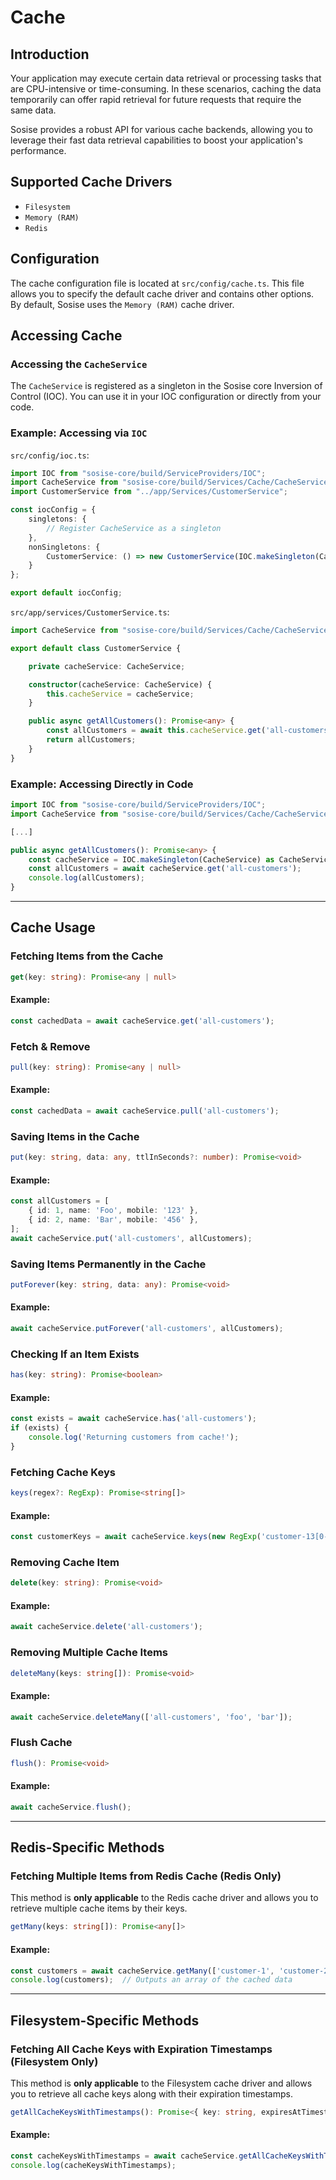 # Cache

## Introduction
Your application may execute certain data retrieval or processing tasks that are CPU-intensive or time-consuming. In these scenarios, caching the data temporarily can offer rapid retrieval for future requests that require the same data.

Sosise provides a robust API for various cache backends, allowing you to leverage their fast data retrieval capabilities to boost your application's performance.

## Supported Cache Drivers
- `Filesystem`
- `Memory (RAM)`
- `Redis`

## Configuration
The cache configuration file is located at `src/config/cache.ts`. This file allows you to specify the default cache driver and contains other options. By default, Sosise uses the `Memory (RAM)` cache driver.

## Accessing Cache

### Accessing the `CacheService`
The `CacheService` is registered as a singleton in the Sosise core Inversion of Control (IOC). You can use it in your IOC configuration or directly from your code.

### Example: Accessing via `IOC`
`src/config/ioc.ts`:
```typescript
import IOC from "sosise-core/build/ServiceProviders/IOC";
import CacheService from "sosise-core/build/Services/Cache/CacheService";
import CustomerService from "../app/Services/CustomerService";

const iocConfig = {
    singletons: {
        // Register CacheService as a singleton
    },
    nonSingletons: {
        CustomerService: () => new CustomerService(IOC.makeSingleton(CacheService)),
    }
};

export default iocConfig;
```

`src/app/services/CustomerService.ts`:
```typescript
import CacheService from "sosise-core/build/Services/Cache/CacheService";

export default class CustomerService {

    private cacheService: CacheService;

    constructor(cacheService: CacheService) {
        this.cacheService = cacheService;
    }

    public async getAllCustomers(): Promise<any> {
        const allCustomers = await this.cacheService.get('all-customers');
        return allCustomers;
    }
}
```

### Example: Accessing Directly in Code
```typescript
import IOC from "sosise-core/build/ServiceProviders/IOC";
import CacheService from "sosise-core/build/Services/Cache/CacheService";

[...]

public async getAllCustomers(): Promise<any> {
    const cacheService = IOC.makeSingleton(CacheService) as CacheService;
    const allCustomers = await cacheService.get('all-customers');
    console.log(allCustomers);
}
```

---

## Cache Usage

### Fetching Items from the Cache
```typescript
get(key: string): Promise<any | null>
```
#### Example:
```typescript
const cachedData = await cacheService.get('all-customers');
```

### Fetch & Remove
```typescript
pull(key: string): Promise<any | null>
```
#### Example:
```typescript
const cachedData = await cacheService.pull('all-customers');
```

### Saving Items in the Cache
```typescript
put(key: string, data: any, ttlInSeconds?: number): Promise<void>
```
#### Example:
```typescript
const allCustomers = [
    { id: 1, name: 'Foo', mobile: '123' },
    { id: 2, name: 'Bar', mobile: '456' },
];
await cacheService.put('all-customers', allCustomers);
```

### Saving Items Permanently in the Cache
```typescript
putForever(key: string, data: any): Promise<void>
```
#### Example:
```typescript
await cacheService.putForever('all-customers', allCustomers);
```

### Checking If an Item Exists
```typescript
has(key: string): Promise<boolean>
```
#### Example:
```typescript
const exists = await cacheService.has('all-customers');
if (exists) {
    console.log('Returning customers from cache!');
}
```

### Fetching Cache Keys
```typescript
keys(regex?: RegExp): Promise<string[]>
```
#### Example:
```typescript
const customerKeys = await cacheService.keys(new RegExp('customer-13[0-9]{1,3}'));
```

### Removing Cache Item
```typescript
delete(key: string): Promise<void>
```
#### Example:
```typescript
await cacheService.delete('all-customers');
```

### Removing Multiple Cache Items
```typescript
deleteMany(keys: string[]): Promise<void>
```
#### Example:
```typescript
await cacheService.deleteMany(['all-customers', 'foo', 'bar']);
```

### Flush Cache
```typescript
flush(): Promise<void>
```
#### Example:
```typescript
await cacheService.flush();
```

---

## Redis-Specific Methods

### Fetching Multiple Items from Redis Cache (Redis Only)
This method is **only applicable** to the Redis cache driver and allows you to retrieve multiple cache items by their keys.

```typescript
getMany(keys: string[]): Promise<any[]>
```

#### Example:
```typescript
const customers = await cacheService.getMany(['customer-1', 'customer-2', 'customer-3']);
console.log(customers);  // Outputs an array of the cached data
```

---

## Filesystem-Specific Methods

### Fetching All Cache Keys with Expiration Timestamps (Filesystem Only)
This method is **only applicable** to the Filesystem cache driver and allows you to retrieve all cache keys along with their expiration timestamps.

```typescript
getAllCacheKeysWithTimestamps(): Promise<{ key: string, expiresAtTimestamp: number }[]>
```

#### Example:
```typescript
const cacheKeysWithTimestamps = await cacheService.getAllCacheKeysWithTimestamps();
console.log(cacheKeysWithTimestamps);
```